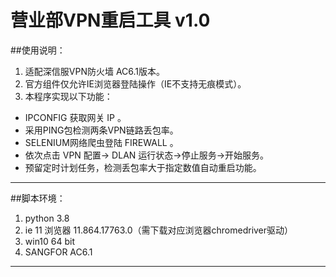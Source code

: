 <h1>营业部VPN重启工具 v1.0</h1>

##使用说明：
1. 适配深信服VPN防火墙 AC6.1版本。
2. 官方组件仅允许IE浏览器登陆操作（IE不支持无痕模式）。
3. 本程序实现以下功能：
<ul>
<li>IPCONFIG 获取网关 IP 。</li>
<li>采用PING包检测两条VPN链路丢包率。</li>
<li>SELENIUM网络爬虫登陆 FIREWALL 。</li>
<li>依次点击 VPN 配置-> DLAN 运行状态->停止服务->开始服务。</li>
<li>预留定时计划任务，检测丢包率大于指定数值自动重启功能。</li>
</ul>

---

##脚本环境：
1. python 3.8
2. ie 11 浏览器 11.864.17763.0（需下载对应浏览器chromedriver驱动）
3. win10 64 bit
4. SANGFOR AC6.1

---